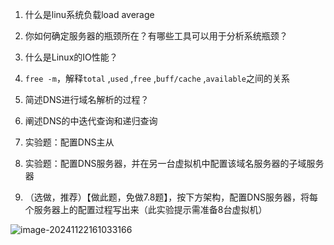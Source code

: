 1. 什么是linu系统负载load average





2. 你如何确定服务器的瓶颈所在？有哪些⼯具可以⽤于分析系统瓶颈？





3.  什么是Linux的IO性能？





4. `free -m`，解释`total` ,`used` ,`free` ,`buff/cache` ,`available`之间的关系





5. 简述DNS进行域名解析的过程？





6. 阐述DNS的中迭代查询和递归查询





7. 实验题：配置DNS主从







8. 实验题：配置DNS服务器，并在另一台虚拟机中配置该域名服务器的子域服务器







9. （选做，推荐）【做此题，免做7.8题】，按下方架构，配置DNS服务器，将每个服务器上的配置过程写出来（此实验提示需准备8台虚拟机）

![image-20241122161033166](C:\Users\31403\AppData\Roaming\Typora\typora-user-images\image-20241122161033166.png)
